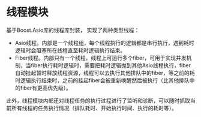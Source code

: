 # 线程模块

基于Boost.Asio库的线程库封装， 实现了两种类型线程：

* Asio线程。内部是一个线程组，每个线程执行的逻辑都是串行执行，遇到耗时逻辑时会阻塞所在线程直至耗时逻辑执行结束。
* Fiber线程。内部只有一个线程，线程上可运行多个fiber，可用于实现并发机制，当fiber执行耗时逻辑时，需要把耗时逻辑抛到其他Asio线程执行，fiber自动挂起暂时释放线程资源，线程可以去执行其他排队中的fiber，等之前的耗时逻辑执行结束时，之前的挂起fiber会被重新唤醒然后被执行（比其他排队中的fiber有更高优先级）。

此外，线程模块内部还对线程任务的执行过程进行了监听和诊断，可以随时抓取当前所有线程的任务执行情况（排队耗时、开始执行时间、执行的耗时等）。